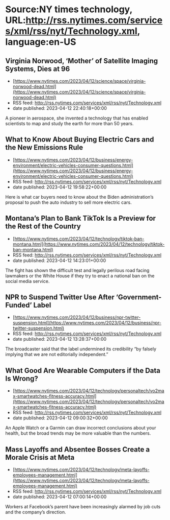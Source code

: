 # Source:NY times technology, URL:http://rss.nytimes.com/services/xml/rss/nyt/Technology.xml, language:en-US

## Virginia Norwood, ‘Mother’ of Satellite Imaging Systems, Dies at 96
 - [https://www.nytimes.com/2023/04/12/science/space/virginia-norwood-dead.html](https://www.nytimes.com/2023/04/12/science/space/virginia-norwood-dead.html)
 - RSS feed: http://rss.nytimes.com/services/xml/rss/nyt/Technology.xml
 - date published: 2023-04-12 22:40:18+00:00

A pioneer in aerospace, she invented a technology that has enabled scientists to map and study the earth for more than 50 years.

## What to Know About Buying Electric Cars and the New Emissions Rule
 - [https://www.nytimes.com/2023/04/12/business/energy-environment/electric-vehicles-consumer-questions.html](https://www.nytimes.com/2023/04/12/business/energy-environment/electric-vehicles-consumer-questions.html)
 - RSS feed: http://rss.nytimes.com/services/xml/rss/nyt/Technology.xml
 - date published: 2023-04-12 19:58:22+00:00

Here is what car buyers need to know about the Biden administration’s proposal to push the auto industry to sell more electric cars.

## Montana’s Plan to Bank TikTok Is a Preview for the Rest of the Country
 - [https://www.nytimes.com/2023/04/12/technology/tiktok-ban-montana.html](https://www.nytimes.com/2023/04/12/technology/tiktok-ban-montana.html)
 - RSS feed: http://rss.nytimes.com/services/xml/rss/nyt/Technology.xml
 - date published: 2023-04-12 14:23:01+00:00

The fight has shown the difficult test and legally perilous road facing lawmakers or the White House if they try to enact a national ban on the social media service.

## NPR to Suspend Twitter Use After ‘Government-Funded’ Label
 - [https://www.nytimes.com/2023/04/12/business/npr-twitter-suspension.html](https://www.nytimes.com/2023/04/12/business/npr-twitter-suspension.html)
 - RSS feed: http://rss.nytimes.com/services/xml/rss/nyt/Technology.xml
 - date published: 2023-04-12 13:28:37+00:00

The broadcaster said that the label undermined its credibility “by falsely implying that we are not editorially independent.”

## What Good Are Wearable Computers if the Data Is Wrong?
 - [https://www.nytimes.com/2023/04/12/technology/personaltech/vo2max-smartwatches-fitness-accuracy.html](https://www.nytimes.com/2023/04/12/technology/personaltech/vo2max-smartwatches-fitness-accuracy.html)
 - RSS feed: http://rss.nytimes.com/services/xml/rss/nyt/Technology.xml
 - date published: 2023-04-12 09:00:32+00:00

An Apple Watch or a Garmin can draw incorrect conclusions about your health, but the broad trends may be more valuable than the numbers.

## Mass Layoffs and Absentee Bosses Create a Morale Crisis at Meta
 - [https://www.nytimes.com/2023/04/12/technology/meta-layoffs-employees-management.html](https://www.nytimes.com/2023/04/12/technology/meta-layoffs-employees-management.html)
 - RSS feed: http://rss.nytimes.com/services/xml/rss/nyt/Technology.xml
 - date published: 2023-04-12 07:00:14+00:00

Workers at Facebook’s parent have been increasingly alarmed by job cuts and the company’s direction.

